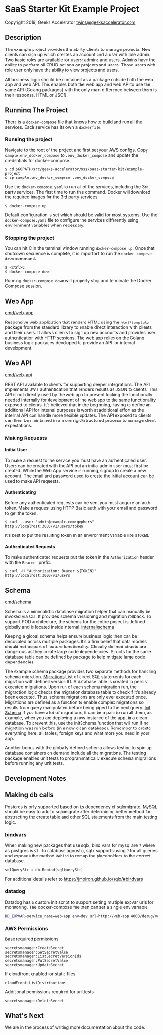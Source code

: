 # SaaS Starter Kit Example Project

Copyright 2019, Geeks Accelerator 
twins@geeksaccelerator.com


## Description

The example project provides the ability clients to manage projects. New clients can sign up which creates an account and a user with role admin. Two basic roles are available for users: admins and users. Admins have the ability to perform all CRUD actions on projects and users. Those users with role user only have the ability to view projects and users. 

All business logic should be contained as a package outside both the web app and web API. This enables both the web app and web API to use the same API (Golang packages) with the only main difference between them is their response, HTML or JSON.


## Running The Project

There is a `docker-compose` file that knows how to build and run all the services. Each service has its own a `dockerfile`.


### Running the project

Navigate to the root of the project and first set your AWS configs. Copy `sample.env_docker_compose` to `.env_docker_compose` and update the credentials for docker-compose.

```
$ cd $GOPATH/src/geeks-accelerator/oss/saas-starter-kit/example-project
$ cp sample.env_docker_compose .env_docker_compose
```

Use the `docker-compose.yaml` to run all of the services, including the 3rd party services. The first time to run this command, Docker will download the required images for the 3rd party services.

```
$ docker-compose up
```

Default configuration is set which should be valid for most systems. Use the `docker-compose.yaml` file to configure the services differently using environment variables when necessary. 


### Stopping the project

You can hit <ctrl>C in the terminal window running `docker-compose up`. Once that shutdown sequence is complete, it is important to run the `docker-compose down` command.

```
$ <ctrl>C
$ docker-compose down
```

Running `docker-compose down` will properly stop and terminate the Docker Compose session.


## Web App
[cmd/web-app](https://gitlab.com/geeks-accelerator/oss/saas-starter-kit/tree/master/example-project/cmd/web-app)

Responsive web application that renders HTML using the `html/template` package from the standard library to enable direct interaction with clients and their users. It allows clients to sign up new accounts and provides user authentication with HTTP sessions. The web app relies on the Golang business logic packages developed to provide an API for internal development. 


## Web API
[cmd/web-api](https://gitlab.com/geeks-accelerator/oss/saas-starter-kit/tree/master/example-project/cmd/web-api)

REST API available to clients for supporting deeper integrations. The API implements JWT authentication that renders results as JSON to clients. This API is not directly used by the web app to prevent locking the functionally needed internally for development of the web app to the same functionality exposed to clients. It’s believed that in the beginning, having to define an additional API for internal purposes is worth at additional effort as the internal API can handle more flexible updates. The API exposed to clients can then be maintained in a more rigid/structured process to manage client expectations.



### Making Requests

#### Initial User

To make a request to the service you must have an authenticated user. Users can be created with the API but an initial admin user must first be created.  While the Web App service is running, signup to create a new account. The email and password used to create the initial account can be used to make API requests. 

#### Authenticating

Before any authenticated requests can be sent you must acquire an auth token. Make a request using HTTP Basic auth with your email and password to get the token.

```
$ curl --user "admin@example.com:gophers" http://localhost:3000/v1/users/token
```

It’s best to put the resulting token in an environment variable like `$TOKEN`.

#### Authenticated Requests

To make authenticated requests put the token in the `Authorization` header with the `Bearer ` prefix.

```
$ curl -H "Authorization: Bearer ${TOKEN}" http://localhost:3000/v1/users
```

## Schema 
[cmd/schema](https://gitlab.com/geeks-accelerator/oss/saas-starter-kit/tree/master/example-project/cmd/schema)

Schema is a minimalistic database migration helper that can manually be invoked via CLI. It provides schema versioning and migration rollback.  To support POD architecture, the schema for the entire project is defined globally and is located inside internal: [internal/schema](https://gitlab.com/geeks-accelerator/oss/saas-starter-kit/tree/master/example-project/internal/schema)

Keeping a global schema helps ensure business logic then can be decoupled across multiple packages. It’s a firm belief that data models should not be part of feature functionality. Globally defined structs are dangerous as they create large code dependencies. Structs for the same database table can be defined by package to help mitigate large code dependencies. 

The example schema package provides two separate methods for handling schema migration.
[Migrations](https://gitlab.com/geeks-accelerator/oss/saas-starter-kit/blob/master/example-project/internal/schema/migrations.go) 
List of direct SQL statements for each migration with defined version ID. A database table is created to persist executed migrations. Upon run of each schema migration run, the migraction logic checks the migration database table to check if it’s already been executed. Thus, schema migrations are only ever executed once. Migrations are defined as a function to enable complex migrations so results from query manipulated before being piped to the next query. 
[Init Schema](https://gitlab.com/geeks-accelerator/oss/saas-starter-kit/blob/master/example-project/internal/schema/init_schema.go) 
If you have a lot of migrations, it can be a pain to run all them, as example, when you are deploying a new instance of the app, in a clean database. To prevent this, use the initSchema function that will run if no migration was run before (in a new clean database). Remember to create everything here, all tables, foreign keys and what more you need in your app.

Another bonus with the globally defined schema allows testing to spin up database containers on demand include all the migrations. The testing package enables unit tests to programmatically execute schema migrations before running any unit tests. 


## Development Notes


## Making db calls

Postgres is only supported based on its dependency of sqlxmigrate. MySQL should be easy to add to sqlxmigrate after determining better method for abstracting the create table and other SQL statements from the main testing logic.

### bindvars

When making new packages that use sqlx, bind vars for mysql are `?` where as postgres is `$1`.
To database agnostic, sqlx supports using `?` for all queries and exposes the method `Rebind` to
remap the placeholders to the correct database.

```go
sqlQueryStr = db.Rebind(sqlQueryStr)
```

For additional details refer to https://jmoiron.github.io/sqlx/#bindvars

### datadog

Datadog has a custom init script to support setting multiple expvar urls for monitoring. The docker-compose file then can set a single env variable.
```bash
DD_EXPVAR=service_name=web-app env=dev url=http://web-app:4000/debug/vars|service_name=web-api env=dev url=http://web-api:4001/debug/vars
```





### AWS Permissions

Base required permissions
```
secretsmanager:CreateSecret
secretsmanager:GetSecretValue
secretsmanager:ListSecretVersionIds
secretsmanager:PutSecretValue
secretsmanager:UpdateSecret
```

If cloudfront enabled for static files
```
cloudFront:ListDistributions
```

Additional permissions required for unittests
```
secretsmanager:DeleteSecret
```


## What's Next

We are in the process of writing more documentation about this code. 
